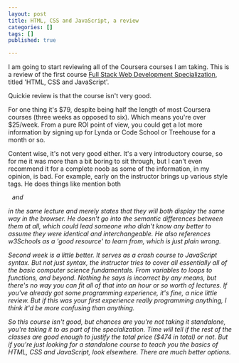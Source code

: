 ```yaml
---
layout: post
title: HTML, CSS and JavaScript, a review
categories: []
tags: []
published: true

---
```


I am going to start reviewing all of the Coursera courses I am taking. This is a review of the first course <a href="https://www.coursera.org/specializations/full-stack" target="_blank">Full Stack Web Development Specialization</a>, titled 'HTML, CSS and JavaScript'. 

Quickie review is that the course isn't very good. 

For one thing it's $79, despite being half the length of most Coursera courses (three weeks as opposed to six). Which means you're over $25/week. From a pure ROI point of view, you could get a lot more information by signing up for Lynda or Code School or Treehouse for a month or so.

Content wise, it's not very good either. It's a very introductory course, so for me it was more than a bit boring to sit through, but I can't even recommend it for a complete noob as some of the information, in my opinion, is bad. For example, early on the instructor brings up various style tags. He does things like mention both <pre><em> and <i></pre> in the same lecture and merely states that they will both display the same way in the browser. He doesn't go into the semantic differences between them at all, which could lead someone who didn't know any better to assume they were identical and interchangeable. He also references w3Schools as a 'good resource' to learn from, which is just plain wrong.

Second week is a little better. It serves as a crash course to JavaScript syntax. But not just syntax, the instructor tries to cover all essentially all of the basic computer science fundamentals. From variables to loops to functions, and beyond. Nothing he says is incorrect by any means, but there's no way you can fit all of that into an hour or so worth of lectures. If you've already got some programming experience, it's fine, a nice little review. But if this was your first experience really programming anything, I think it'd be more confusing than anything.

So this course isn't good, but chances are you're not taking it standalone, you're taking it to as part of the specialization. Time will tell if the rest of the classes are good enough to justify the total price ($474 in total) or not. But if you're just looking for a standalone course to teach you the basics of HTML, CSS and JavaScript, look elsewhere. There are much better options.